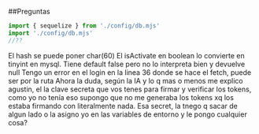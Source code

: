 ##Preguntas

```jsx
import { sequelize } from './config/db.mjs'
import './config/db.mjs'
//??
```
El hash se puede poner char(60)
El isActivate en boolean lo convierte en tinyint en mysql. Tiene default false pero no lo interpreta bien y devuelve null
Tengo un error en el login en la linea 36 donde se hace el fetch, puede ser por la ruta
Ahora la duda, según la IA y lo q mas o menos me explico agustin, el la clave secreta que vos tenes para firmar y verificar los tokens, como yo no tenía eso supongo que no me generaba los tokens xq los estaba firmando con literalmente nada. Esa secret, la tnego q sacar de algun lado o la asigno yo en las variables de entorno y le pongo cualquier cosa?
